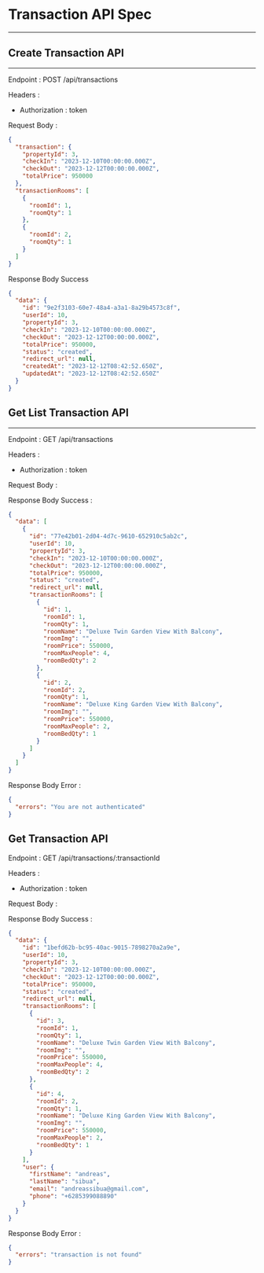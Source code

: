 # Transaction API Spec

---

## Create Transaction API

---

Endpoint : POST /api/transactions

Headers :

- Authorization : token

Request Body :

```json
{
  "transaction": {
    "propertyId": 3,
    "checkIn": "2023-12-10T00:00:00.000Z",
    "checkOut": "2023-12-12T00:00:00.000Z",
    "totalPrice": 950000
  },
  "transactionRooms": [
    {
      "roomId": 1,
      "roomQty": 1
    },
    {
      "roomId": 2,
      "roomQty": 1
    }
  ]
}
```

Response Body Success

```json
{
  "data": {
    "id": "9e2f3103-60e7-48a4-a3a1-8a29b4573c8f",
    "userId": 10,
    "propertyId": 3,
    "checkIn": "2023-12-10T00:00:00.000Z",
    "checkOut": "2023-12-12T00:00:00.000Z",
    "totalPrice": 950000,
    "status": "created",
    "redirect_url": null,
    "createdAt": "2023-12-12T08:42:52.650Z",
    "updatedAt": "2023-12-12T08:42:52.650Z"
  }
}
```

## Get List Transaction API

---

Endpoint : GET /api/transactions

Headers :

- Authorization : token

Request Body :

Response Body Success :

```json
{
  "data": [
    {
      "id": "77e42b01-2d04-4d7c-9610-652910c5ab2c",
      "userId": 10,
      "propertyId": 3,
      "checkIn": "2023-12-10T00:00:00.000Z",
      "checkOut": "2023-12-12T00:00:00.000Z",
      "totalPrice": 950000,
      "status": "created",
      "redirect_url": null,
      "transactionRooms": [
        {
          "id": 1,
          "roomId": 1,
          "roomQty": 1,
          "roomName": "Deluxe Twin Garden View With Balcony",
          "roomImg": "",
          "roomPrice": 550000,
          "roomMaxPeople": 4,
          "roomBedQty": 2
        },
        {
          "id": 2,
          "roomId": 2,
          "roomQty": 1,
          "roomName": "Deluxe King Garden View With Balcony",
          "roomImg": "",
          "roomPrice": 550000,
          "roomMaxPeople": 2,
          "roomBedQty": 1
        }
      ]
    }
  ]
}
```

Response Body Error :

```json
{
  "errors": "You are not authenticated"
}
```

## Get Transaction API

Endpoint : GET /api/transactions/:transactionId

Headers :

- Authorization : token

Request Body :

Response Body Success :

```json
{
  "data": {
    "id": "1befd62b-bc95-40ac-9015-7898270a2a9e",
    "userId": 10,
    "propertyId": 3,
    "checkIn": "2023-12-10T00:00:00.000Z",
    "checkOut": "2023-12-12T00:00:00.000Z",
    "totalPrice": 950000,
    "status": "created",
    "redirect_url": null,
    "transactionRooms": [
      {
        "id": 3,
        "roomId": 1,
        "roomQty": 1,
        "roomName": "Deluxe Twin Garden View With Balcony",
        "roomImg": "",
        "roomPrice": 550000,
        "roomMaxPeople": 4,
        "roomBedQty": 2
      },
      {
        "id": 4,
        "roomId": 2,
        "roomQty": 1,
        "roomName": "Deluxe King Garden View With Balcony",
        "roomImg": "",
        "roomPrice": 550000,
        "roomMaxPeople": 2,
        "roomBedQty": 1
      }
    ],
    "user": {
      "firstName": "andreas",
      "lastName": "sibua",
      "email": "andreassibua@gmail.com",
      "phone": "+6285399088890"
    }
  }
}
```

Response Body Error :
```json
{
  "errors": "transaction is not found"
}
```